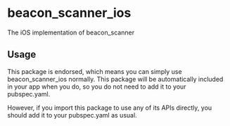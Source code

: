 # beacon_scanner_ios

The iOS implementation of beacon_scanner

## Usage

This package is endorsed, which means you can simply use beacon_scanner_ios normally. This package will be automatically included in your app when you do, so you do not need to add it to your pubspec.yaml.

However, if you import this package to use any of its APIs directly, you should add it to your pubspec.yaml as usual.
